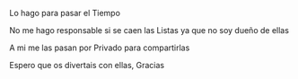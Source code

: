 Lo hago para pasar el Tiempo

No me hago responsable si se caen las Listas ya que no soy dueño de ellas

A mi me las pasan por Privado para compartirlas

Espero que os divertais con ellas, Gracias
